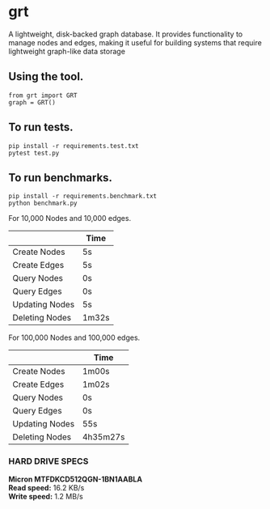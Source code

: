 # grt

A lightweight, disk-backed graph database. It provides functionality to manage nodes and edges,
making it useful for building systems that require lightweight graph-like data storage

## Using the tool.

    from grt import GRT
    graph = GRT()
    

## To run tests.

    pip install -r requirements.test.txt
    pytest test.py

## To run benchmarks.

    pip install -r requirements.benchmark.txt
    python benchmark.py

For 10,000 Nodes and 10,000 edges.

|                   | Time  |
|---                |---    |
| Create Nodes      | 5s    |
| Create Edges      | 5s    |
| Query Nodes       | 0s    |
| Query Edges       | 0s    |
| Updating Nodes    | 5s    |
| Deleting Nodes    | 1m32s |

For 100,000 Nodes and 100,000 edges.

|                   | Time  |
|---                |---    |
| Create Nodes      | 1m00s |
| Create Edges      | 1m02s |
| Query Nodes       | 0s    |
| Query Edges       | 0s    |
| Updating Nodes    | 55s   |
| Deleting Nodes    | 4h35m27s |


### HARD DRIVE SPECS

**Micron MTFDKCD512QGN-1BN1AABLA**  
**Read speed:**	16.2 KB/s  
**Write speed:**	1.2 MB/s  